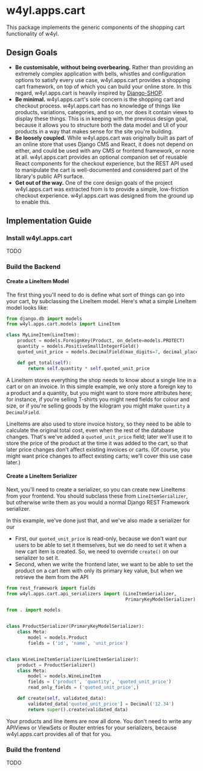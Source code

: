 # w4yl.apps.cart

This package implements the generic components of the shopping cart functionality of w4yl.

## Design Goals

- **Be customisable, without being overbearing.** Rather than providing an extremely complex application with bells, whistles and configuration options to satisfy every use case, w4yl.apps.cart provides a shopping cart framework, on top of which you can build your online store. In this regard, w4yl.apps.cart is heavily inspired by [Django-SHOP](https://django-shop.readthedocs.io/en/latest/architecture.html).
- **Be minimal.** w4yl.apps.cart's sole concern is the shopping cart and checkout process. w4yl.apps.cart has no knowledge of things like products, variations, categories, and so on, nor does it contain views to display these things. This is in keeping with the previous design goal, because it allows you to structure both the data model and UI of your products in a way that makes sense for the site you're building.
- **Be loosely coupled.** While w4yl.apps.cart was originally built as part of an online store that uses Django CMS and React, it does not depend on either, and could be used with any CMS or frontend framework, or none at all. w4yl.apps.cart provides an optional companion set of reusable React components for the checkout experience, but the REST API used to manipulate the cart is well-documented and considered part of the library's public API surface.
- **Get out of the way.** One of the core design goals of the project w4yl.apps.cart was extracted from is to provide a simple, low-friction checkout experience. w4yl.apps.cart was designed from the ground up to enable this.

## Implementation Guide

### Install w4yl.apps.cart

TODO

### Build the Backend

#### Create a LineItem Model

The first thing you'll need to do is define what sort of things can go into your cart, by subclassing the LineItem model. Here's what a simple LineItem model looks like:

```python
from django.db import models
from w4yl.apps.cart.models import LineItem

class MyLineItem(LineItem):
    product = models.ForeignKey(Product, on_delete=models.PROTECT)
    quantity = models.PositiveSmallIntegerField()
    quoted_unit_price = models.DecimalField(max_digits=7, decimal_places=2)

    def get_total(self):
        return self.quantity * self.quoted_unit_price
```

A LineItem stores everything the shop needs to know about a single line in a cart or on an invoice. In this simple example, we only store a foreign key to a product and a quantity, but you might want to store more attributes here; for instance, if you're selling T-shirts you might need fields for colour and size, or if you're selling goods by the kilogram you might make `quantity` a `DecimalField`.

LineItems are also used to store invoice history, so they need to be able to calculate the original total cost, even when the rest of the database changes. That's we've added a `quoted_unit_price` field; later we'll use it to store the price of the product at the time it was added to the cart, so that later price changes don't affect existing invoices or carts. (Of course, you might want price changes to affect existing carts; we'll cover this use case later.)

#### Create a LineItem Serializer

Next, you'll need to create a serializer, so you can create new LineItems from your frontend. You should subclass these from `LineItemSerializer`, but otherwise write them as you would a normal Django REST Framework serializer.

In this example, we've done just that, and we've also made a serializer for our

- First, our `quoted_unit_price` is read-only, because we don't want our users to be able to set it themselves, but we do need to set it when a new cart item is created. So, we need to override `create()` on our serializer to set it.
- Second, when we write the frontend later, we want to be able to set the product on a cart item with only its primary key value, but when we retrieve the item from the API

```python
from rest_framework import fields
from w4yl.apps.cart.api_serializers import (LineItemSerializer,
                                            PrimaryKeyModelSerializer)

from . import models


class ProductSerializer(PrimaryKeyModelSerializer):
    class Meta:
        model = models.Product
        fields = ('id', 'name', 'unit_price')


class WineLineItemSerializer(LineItemSerializer):
    product = ProductSerializer()
    class Meta:
        model = models.WineLineItem
        fields = ('product', 'quantity', 'quoted_unit_price')
        read_only_fields = ('quoted_unit_price',)

    def create(self, validated_data):
        validated_data['quoted_unit_price'] = Decimal('12.34')
        return super().create(validated_data)
```

Your products and line items are now all done. You don't need to write any APIViews or ViewSets or Router entries for your serializers, because w4yl.apps.cart provides all of that for you.

### Build the frontend

TODO
